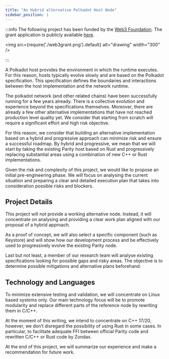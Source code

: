 ```yaml
---
title: "An Hybrid alternative Polkadot Host Node"
sidebar_position: 1
---
```


:::info The following project has been funded by the [Web3 Foundation](https://web3.foundation/).
The grant application is publicly available [here](https://github.com/w3f/Grants-Program/blob/master/applications/hybrid_node_research.md).

<img
src={require('./web3grant.png').default}
alt="drawing"
width="300"
/>

:::

A Polkadot host provides the environment in which the runtime executes. For this reason, hosts typically evolve slowly and are based on the Polkadot specification. This specification defines the boundaries and interactions between the host implementation and the network runtime.

The polkadot network (and other related chains) have been successfully running for a few years already. There is a collective evolution and experience beyond the specifications themselves. Moreover, there are already a few other alternative implementations that have not reached production level quality yet. We consider that starting from scratch will require a significant effort and high risk objective. 

For this reason, we consider that building an alternative implementation based on a hybrid and progressive approach can minimize risk and ensure a successful roadmap. By hybrid and progressive, we mean that we will start by taking the existing Parity host based on Rust and progressively replacing substantial areas using a combination of new C++ or Rust implementations.

Given the risk and complexity of this project, we would like to propose an initial pre-engineering phase. We will focus on analysing the current situation and preparing a clear and detailed execution plan that takes into consideration possible risks and blockers.

## Project Details

This project will *not* provide a working alternative node. Instead, it will concentrate on analysing and providing a clear work plan aligned with our proposal of a hybrid approach.

As a proof of concept, we will also select a specific component (such as Keystore) and will show how our development process and be effectively used to progressively evolve the existing Parity node. 

Last but not least, a member of our research team will analyse existing specifications looking for possible gaps and risky areas. The objective is to determine possible mitigations and alternative plans beforehand.


## Technology and Languages

To minimize extensive testing and validation, we will concentrate on Linux based systems only.  Our main technology focus will be to promote modularity and replace different parts of the reference node by rewriting them in C/C++. 

At the moment of this writing, we intend to concentrate on C++ 17/20, however, we don’t disregard the possibility of using Rust in some cases. In particular, to facilitate adequate FFI between official Parity code and rewritten C/C++ or Rust code by Zondax.

At the end of this project, we will summarize our experience and make a recommendation for future work.

